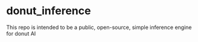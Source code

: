 # donut_inference
This repo is intended to be a public, open-source, simple inference engine for donut AI
